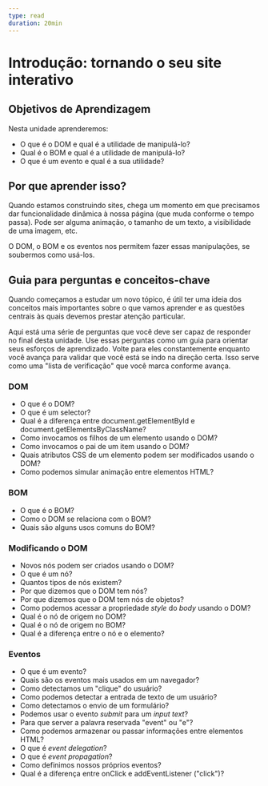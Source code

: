 ```yaml
---
type: read
duration: 20min
---
```


# Introdução: tornando o seu site interativo

## Objetivos de Aprendizagem

Nesta unidade aprenderemos:

* O que é o DOM e qual é a utilidade de manipulá-lo?
* Qual é o BOM e qual é a utilidade de manipulá-lo?
* O que é um evento e qual é a sua utilidade?

## Por que aprender isso?

Quando estamos construindo sites, chega um momento em que precisamos dar
funcionalidade dinâmica à nossa página \(que muda conforme o tempo passa\). Pode
ser alguma animação, o tamanho de um texto, a visibilidade de uma imagem, etc.

O DOM, o BOM e os eventos nos permitem fazer essas manipulações, se soubermos
como usá-los.

## Guia para perguntas e conceitos-chave

Quando começamos a estudar um novo tópico, é útil ter uma ideia dos conceitos
mais importantes sobre o que vamos aprender e as questões centrais às quais
devemos prestar atenção particular.

Aqui está uma série de perguntas que você deve ser capaz de responder no final
desta unidade. Use essas perguntas como um guia para orientar seus esforços de
aprendizado. Volte para eles constantemente enquanto você avança para validar
que você está se indo na direção certa. Isso serve como uma "lista de
verificação" que você marca conforme avança.

### DOM

* O que é o DOM?
* O que é um selector?
* Qual é a diferença entre document.getElementById e
  document.getElementsByClassName?
* Como invocamos os filhos de um elemento usando o DOM?
* Como invocamos o pai de um item usando o DOM?
* Quais atributos CSS de um elemento podem ser modificados usando o DOM?
* Como podemos simular animação entre elementos HTML?

### BOM

* O que é o BOM?
* Como o DOM se relaciona com o BOM?
* Quais são alguns usos comuns do BOM?

### Modificando o DOM

* Novos nós podem ser criados usando o DOM?
* O que é um nó?
* Quantos tipos de nós existem?
* Por que dizemos que o DOM tem nós?
* Por que dizemos que o DOM tem nós de objetos?
* Como podemos acessar a propriedade _style_ do _body_ usando o DOM?
* Qual é o nó de origem no DOM?
* Qual é o nó de origem no BOM?
* Qual é a diferença entre o nó e o elemento?

### Eventos

* O que é um evento?
* Quais são os eventos mais usados ​​em um navegador?
* Como detectamos um "clique" do usuário?
* Como podemos detectar a entrada de texto de um usuário?
* Como detectamos o envio de um formulário?
* Podemos usar o evento _submit_ para um _input text_?
* Para que server a palavra reservada "event" ou "e"?
* Como podemos armazenar ou passar informações entre elementos HTML?
* O que é _event delegation_?
* O que é _event propagation_?
* Como definimos nossos próprios eventos?
* Qual é a diferença entre onClick e addEventListener \("click"\)?
